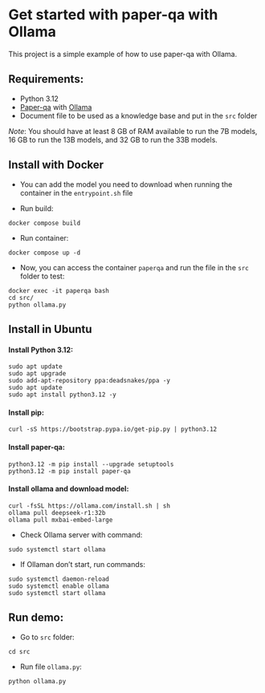 # Get started with paper-qa with Ollama

This project is a simple example of how to use paper-qa with Ollama.

## Requirements:
- Python 3.12
- [Paper-qa](https://github.com/Future-House/paper-qa) with [Ollama](http://ollama.com/)
- Document file to be used as a knowledge base and put in the `src` folder

*Note*: You should have at least 8 GB of RAM available to run the 7B models, 16 GB to run the 13B models, and 32 GB to run the 33B models.


## Install with Docker
- You can add the model you need to download when running the container in the `entrypoint.sh` file

- Run build:
```
docker compose build
```
- Run container:
```
docker compose up -d
```
- Now, you can access the container `paperqa` and run the file in the `src` folder to test:
```
docker exec -it paperqa bash
cd src/
python ollama.py
```

## Install in Ubuntu

#### Install Python 3.12:
```
sudo apt update
sudo apt upgrade
sudo add-apt-repository ppa:deadsnakes/ppa -y
sudo apt update
sudo apt install python3.12 -y
```

#### Install pip:
```
curl -sS https://bootstrap.pypa.io/get-pip.py | python3.12
```

#### Install paper-qa:
```
python3.12 -m pip install --upgrade setuptools
python3.12 -m pip install paper-qa
```

#### Install ollama and download model:
```
curl -fsSL https://ollama.com/install.sh | sh
ollama pull deepseek-r1:32b
ollama pull mxbai-embed-large
```

- Check Ollama server with command:
```
sudo systemctl start ollama
```

- If Ollaman don’t start, run commands:
```
sudo systemctl daemon-reload
sudo systemctl enable ollama
sudo systemctl start ollama
```

## Run demo:
- Go to `src` folder:
```
cd src
```
- Run file `ollama.py`:
```
python ollama.py
```
